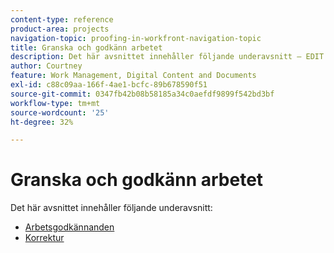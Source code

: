 ```yaml
---
content-type: reference
product-area: projects
navigation-topic: proofing-in-workfront-navigation-topic
title: Granska och godkänn arbetet
description: Det här avsnittet innehåller följande underavsnitt – EDIT ME.
author: Courtney
feature: Work Management, Digital Content and Documents
exl-id: c88c09aa-166f-4ae1-bcfc-89b678590f51
source-git-commit: 0347fb42b08b58185a34c0aefdf9899f542bd3bf
workflow-type: tm+mt
source-wordcount: '25'
ht-degree: 32%

---
```


# Granska och godkänn arbetet

Det här avsnittet innehåller följande underavsnitt:

<!-- * [Limited document and proof decision for non-paid users overview](/help/quicksilver/review-and-approve-work/proof-doc-decision-limits.md) -->
* [Arbetsgodkännanden](../review-and-approve-work/manage-approvals/manage-approvals.md)
* [Korrektur](../review-and-approve-work/proofing/proofing.md)
